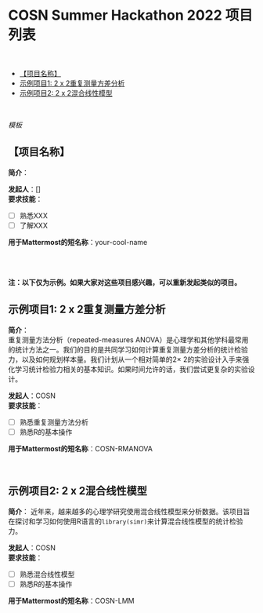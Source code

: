 
# COSN Summer Hackathon 2022 项目列表

<br>

  - [【项目名称】](#项目名称)
  - [示例项目1: 2 x 2重复测量方差分析](#示例项目1-2-x-2重复测量方差分析)
  - [示例项目2: 2 x 2混合线性模型](#示例项目2-2-x-2混合线性模型)

<br>

*模板*
## 【项目名称】
**简介**：


**发起人**：[]  
**要求技能**： 
- [ ] 熟悉XXX  
- [ ] 了解XXX

**用于Mattermost的短名称**：your-cool-name

<br>
<br>

**注：以下仅为示例。如果大家对这些项目感兴趣，可以重新发起类似的项目。**

## 示例项目1: 2 x 2重复测量方差分析     
**简介**：  
重复测量方法分析（repeated-measures ANOVA）是心理学和其他学科最常用的统计方法之一。我们的目的是共同学习如何计算重复测量方差分析的统计检验力，以及如何规划样本量。我们计划从一个相对简单的2$\times$ 2的实验设计入手来强化学习统计检验力相关的基本知识。如果时间允许的话，我们尝试更复杂的实验设计。

**发起人**：COSN  
**要求技能**： 
- [ ] 熟悉重复测量方法分析  
- [ ] 熟悉R的基本操作

**用于Mattermost的短名称**：COSN-RMANOVA

    

<br>

## 示例项目2: 2 x 2混合线性模型   
**简介**： 
近年来，越来越多的心理学研究使用混合线性模型来分析数据。该项目旨在探讨和学习如何使用R语言的`library(simr)`来计算混合线性模型的统计检验力。

**发起人**：COSN  
**要求技能**： 
- [ ] 熟悉混合线性模型 
- [ ] 熟悉R的基本操作

**用于Mattermost的短名称**：COSN-LMM




